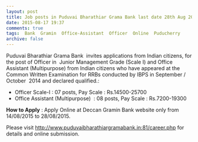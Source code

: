 ```yaml
---
layout: post
title: Job posts in Puduvai Bharathiar Grama Bank last date 28th Aug 2015   
date: 2015-08-17 19:37
comments: true
tags:  Bank  Gramin  Office-Assistant  Officer  Online  Puducherry 
archive: false
---
```

Puduvai Bharathiar Grama Bank  invites applications from Indian citizens, for the post of Officer in  Junior Management Grade (Scale I) and Office Assistant (Multipurpose) from Indian citizens who have appeared at the Common Written Examination for RRBs conducted by IBPS in September / October  2014 and declared qualified.:


- Officer Scale-I : 07 posts, Pay Scale : Rs.14500-25700
- Office Assistant (Multipurpose)  : 08 posts, Pay Scale : Rs.7200-19300 

**How to Apply** : Apply Online at Deccan Gramin Bank website only from 14/08/2015 to 28/08/2015. 

Please visit <http://www.puduvaibharathiargramabank.in:81/career.php> for details and online submission.




